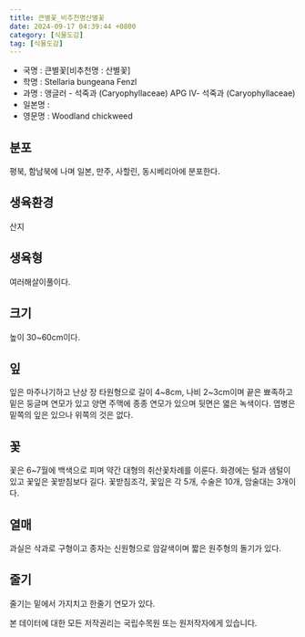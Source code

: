 ```yaml
---
title: 큰별꽃_비추천명산별꽃
date: 2024-09-17 04:39:44 +0800
category: [식물도감]
tag: [식물도감]
---
```




- 국명 : 큰별꽃[비추천명 : 산별꽃]
- 학명 : Stellaria bungeana Fenzl
- 과명 : 앵글러 - 석죽과 (Caryophyllaceae) APG Ⅳ- 석죽과 (Caryophyllaceae)
- 일본명 : 
- 영문명 : Woodland chickweed


## 분포
평북, 함남북에 나며 일본, 만주, 사할린, 동시베리아에 분포한다.
## 생육환경
산지
## 생육형
여러해살이풀이다.
## 크기
높이 30~60cm이다.
## 잎
잎은 마주나기하고 난상 장 타원형으로 길이 4~8cm, 나비 2~3cm이며 끝은 뾰족하고 밑은 둥글며 연모가 있고 양면 주맥에 종종 연모가 있으며 뒷면은 엷은 녹색이다. 엽병은 밑쪽의 잎은 있으나 위쪽의 것은 없다.
## 꽃
꽃은 6~7월에 백색으로 피며 약간 대형의 취산꽃차례를 이룬다. 화경에는 털과 샘털이 있고 꽃잎은 꽃받침보다 길다. 꽃받침조각, 꽃잎은 각 5개, 수술은 10개, 암술대는 3개이다.
## 열매
과실은 삭과로 구형이고 종자는 신원형으로 암갈색이며 짧은 원주형의 돌기가 있다.
## 줄기
줄기는 밑에서 가지치고 한줄기 연모가 있다.






본 데이터에 대한 모든 저작권리는 국립수목원 또는 원저작자에게 있습니다.
